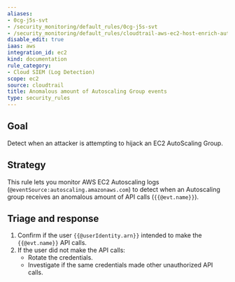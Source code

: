 ```yaml
---
aliases:
- 0cg-j5s-svt
- /security_monitoring/default_rules/0cg-j5s-svt
- /security_monitoring/default_rules/cloudtrail-aws-ec2-host-enrich-autoscaling-group
disable_edit: true
iaas: aws
integration_id: ec2
kind: documentation
rule_category:
- Cloud SIEM (Log Detection)
scope: ec2
source: cloudtrail
title: Anomalous amount of Autoscaling Group events
type: security_rules
---
```


## Goal
Detect when an attacker is attempting to hijack an EC2 AutoScaling Group.

## Strategy
This rule lets you monitor AWS EC2 Autoscaling logs (`@eventSource:autoscaling.amazonaws.com`) to detect when an Autoscaling group receives an anomalous amount of API calls (`{{@evt.name}}`).

## Triage and response
1. Confirm if the user `{{@userIdentity.arn}}` intended to make the `{{@evt.name}}` API calls.
2. If the user did not make the API calls:
    * Rotate the credentials.
    * Investigate if the same credentials made other unauthorized API calls.
